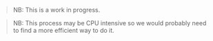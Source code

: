 > NB: This is a work in progress.

> NB: This process may be CPU intensive so we would probably need to find a more efficient way to do it.
